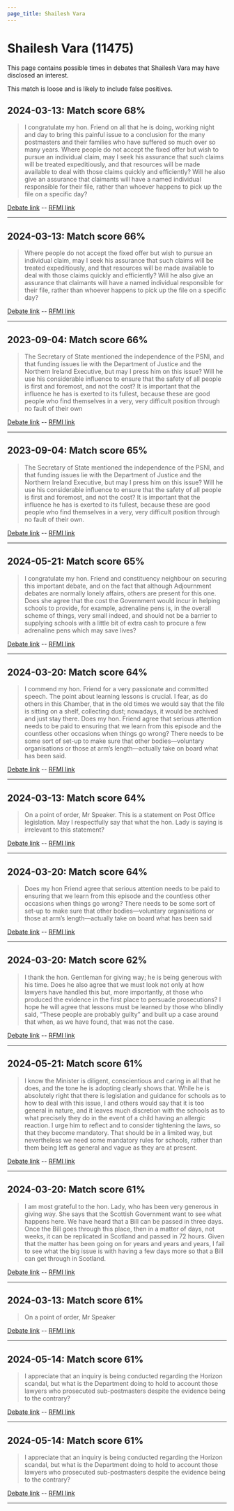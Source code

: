 ```yaml
---
page_title: Shailesh Vara
---
```


# Shailesh Vara  (11475)

This page contains possible times in debates that Shailesh Vara may have disclosed an interest.

This match is loose and is likely to include false positives. 



## 2024-03-13: Match score 68%

>I congratulate my hon. Friend on all that he is doing, working night and day to bring this painful issue to a conclusion for the many postmasters and their families who have suffered so much over so many years. Where people do not accept the fixed offer but wish to pursue an individual claim, may I seek his assurance that such claims will be treated expeditiously, and that resources will be made available to deal with those claims quickly and efficiently? Will he also give an assurance that claimants will have a named individual responsible for their file, rather than whoever happens to pick up the file on a specific day?

[Debate link](https://www.theyworkforyou.com/debates/?id=2024-03-13b.320.0)  --  [RFMI link](https://www.theyworkforyou.com/mp/11475/register)


---



## 2024-03-13: Match score 66%

>Where people do not accept the fixed offer but wish to pursue an individual claim, may I seek his assurance that such claims will be treated expeditiously, and that resources will be made available to deal with those claims quickly and efficiently? Will he also give an assurance that claimants will have a named individual responsible for their file, rather than whoever happens to pick up the file on a specific day?

[Debate link](https://www.theyworkforyou.com/debates/?id=2024-03-13b.320.0)  --  [RFMI link](https://www.theyworkforyou.com/mp/11475/register)


---



## 2023-09-04: Match score 66%

>The Secretary of State mentioned the independence of the PSNI, and that funding issues lie with the Department of Justice and the Northern Ireland Executive, but may I press him on this issue? Will he use his considerable influence to ensure that the safety of all people is first and foremost, and not the cost? It is important that the influence he has is exerted to its fullest, because these are good people who find themselves in a very, very difficult position through no fault of their own

[Debate link](https://www.theyworkforyou.com/debates/?id=2023-09-04c.29.0)  --  [RFMI link](https://www.theyworkforyou.com/mp/11475/register)


---



## 2023-09-04: Match score 65%

>The Secretary of State mentioned the independence of the PSNI, and that funding issues lie with the Department of Justice and the Northern Ireland Executive, but may I press him on this issue? Will he use his considerable influence to ensure that the safety of all people is first and foremost, and not the cost? It is important that the influence he has is exerted to its fullest, because these are good people who find themselves in a very, very difficult position through no fault of their own.

[Debate link](https://www.theyworkforyou.com/debates/?id=2023-09-04c.29.0)  --  [RFMI link](https://www.theyworkforyou.com/mp/11475/register)


---



## 2024-05-21: Match score 65%

>I congratulate my hon. Friend and constituency neighbour on securing this important debate, and on the fact that although Adjournment debates are normally lonely affairs, others are present for this one. Does she agree that the cost the Government would incur in helping schools to provide, for example, adrenaline pens is, in the overall scheme of things, very small indeed, and should not be a barrier to supplying schools with a little bit of extra cash to procure a few adrenaline pens which may save lives?

[Debate link](https://www.theyworkforyou.com/debates/?id=2024-05-21a.845.4)  --  [RFMI link](https://www.theyworkforyou.com/mp/11475/register)


---



## 2024-03-20: Match score 64%

>I commend my hon. Friend for a very passionate and committed speech. The point about learning lessons is crucial. I fear, as do others in this Chamber, that in the old times we would say that the file is sitting on a shelf, collecting dust; nowadays, it would be archived and just stay there. Does my hon. Friend agree that serious attention needs to be paid to ensuring that we learn from this episode and the countless other occasions when things go wrong? There needs to be some sort of set-up to make sure that other bodies—voluntary organisations or those at arm’s length—actually take on board what has been said.

[Debate link](https://www.theyworkforyou.com/debates/?id=2024-03-20c.980.2)  --  [RFMI link](https://www.theyworkforyou.com/mp/11475/register)


---



## 2024-03-13: Match score 64%

>On a point of order, Mr Speaker. This is a statement on Post Office legislation. May I respectfully say that what the hon. Lady is saying is irrelevant to this statement?

[Debate link](https://www.theyworkforyou.com/debates/?id=2024-03-13b.313.2)  --  [RFMI link](https://www.theyworkforyou.com/mp/11475/register)


---



## 2024-03-20: Match score 64%

>Does my hon Friend agree that serious attention needs to be paid to ensuring that we learn from this episode and the countless other occasions when things go wrong? There needs to be some sort of set-up to make sure that other bodies—voluntary organisations or those at arm’s length—actually take on board what has been said

[Debate link](https://www.theyworkforyou.com/debates/?id=2024-03-20c.980.2)  --  [RFMI link](https://www.theyworkforyou.com/mp/11475/register)


---



## 2024-03-20: Match score 62%

>I thank the hon. Gentleman for giving way; he is being generous with his time. Does he also agree that we must look not only at how lawyers have handled this but, more importantly, at those who produced the evidence in the first place to persuade prosecutions? I hope he will agree that lessons must be learned by those who blindly said, “These people are probably guilty” and built up a case around that when, as we have found, that was not the case.

[Debate link](https://www.theyworkforyou.com/debates/?id=2024-03-20c.966.2)  --  [RFMI link](https://www.theyworkforyou.com/mp/11475/register)


---



## 2024-05-21: Match score 61%

>I know the Minister is diligent, conscientious and caring in all that he does, and the tone he is adopting clearly shows that. While he is absolutely right that there is legislation and guidance for schools as to how to deal with this issue, I and others would say that it is too general in nature, and it leaves much discretion with the schools as to what precisely they do in the event of a child having an allergic reaction. I urge him to reflect and to consider tightening the laws, so that they become mandatory. That should be in a limited way, but nevertheless we need some mandatory rules for schools, rather than them being left as general and vague as they are at present.

[Debate link](https://www.theyworkforyou.com/debates/?id=2024-05-21a.849.0)  --  [RFMI link](https://www.theyworkforyou.com/mp/11475/register)


---



## 2024-03-20: Match score 61%

>I am most grateful to the hon. Lady, who has been very generous in giving way. She says that the Scottish Government want to see what happens here. We have heard that a Bill can be passed in three days. Once the Bill goes through this place, then in a matter of days, not weeks, it can be replicated in Scotland and passed in 72 hours. Given that the matter has been going on for years and years and years, I fail to see what the big issue is with having a few days more so that a Bill can get through in Scotland.

[Debate link](https://www.theyworkforyou.com/debates/?id=2024-03-20c.976.4)  --  [RFMI link](https://www.theyworkforyou.com/mp/11475/register)


---



## 2024-03-13: Match score 61%

>On a point of order, Mr Speaker

[Debate link](https://www.theyworkforyou.com/debates/?id=2024-03-13b.313.2)  --  [RFMI link](https://www.theyworkforyou.com/mp/11475/register)


---



## 2024-05-14: Match score 61%

>I appreciate that an inquiry is being conducted regarding the Horizon scandal, but what is the Department doing to hold to account those lawyers who prosecuted sub-postmasters despite the evidence being to the contrary?

[Debate link](https://www.theyworkforyou.com/debates/?id=2024-05-14c.136.6)  --  [RFMI link](https://www.theyworkforyou.com/mp/11475/register)


---



## 2024-05-14: Match score 61%

>I appreciate that an inquiry is being conducted regarding the Horizon scandal, but what is the Department doing to hold to account those lawyers who prosecuted sub-postmasters despite the evidence being to the contrary?

[Debate link](https://www.theyworkforyou.com/debates/?id=2024-05-14c.136.6)  --  [RFMI link](https://www.theyworkforyou.com/mp/11475/register)


---

